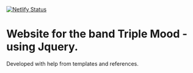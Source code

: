 [![Netlify Status](https://api.netlify.com/api/v1/badges/3291e592-08a6-477e-a993-e87eda956ff1/deploy-status)](https://app.netlify.com/sites/triplemood/deploys)

# Website for the band Triple Mood - using Jquery.

Developed with help from templates and references.
